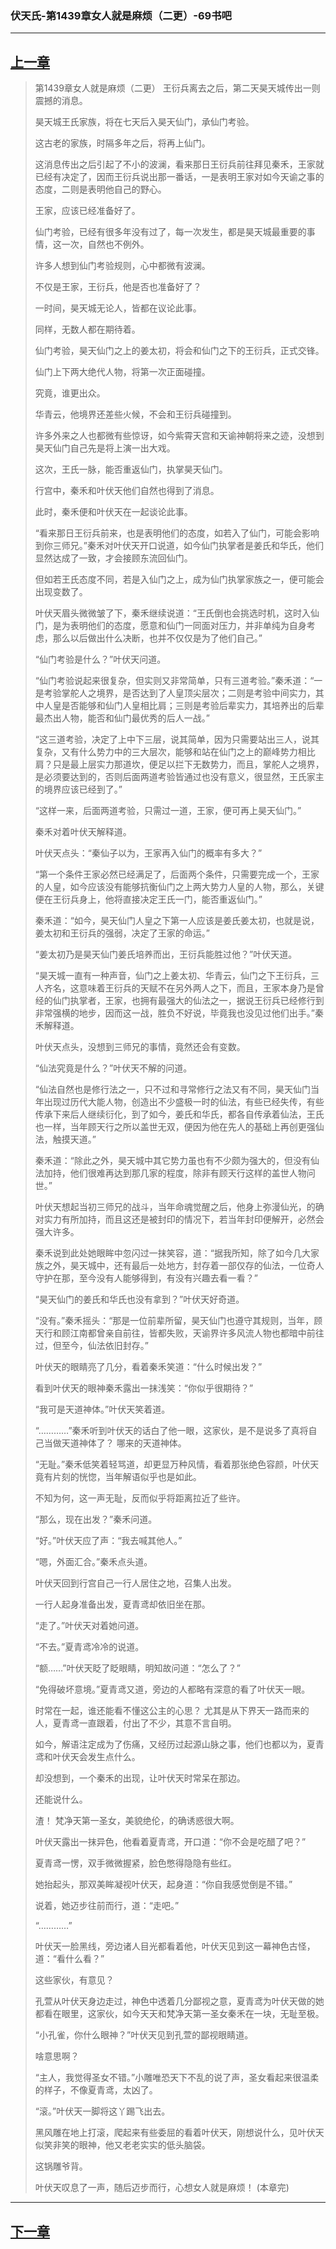 ### 伏天氏-第1439章女人就是麻烦（二更）-69书吧

--------
[上一章](./2be0bea9b08554f54c3ce18d704347cd.md)
--------


>
>
>
>第1439章女人就是麻烦（二更）
>王衍兵离去之后，第二天昊天城传出一则震撼的消息。
>
>昊天城王氏家族，将在七天后入昊天仙门，承仙门考验。
>
>这古老的家族，时隔多年之后，将再上仙门。
>
>这消息传出之后引起了不小的波澜，看来那日王衍兵前往拜见秦禾，王家就已经有决定了，因而王衍兵说出那一番话，一是表明王家对如今天谕之事的态度，二则是表明他自己的野心。
>
>王家，应该已经准备好了。
>
>仙门考验，已经有很多年没有过了，每一次发生，都是昊天城最重要的事情，这一次，自然也不例外。
>
>许多人想到仙门考验规则，心中都微有波澜。
>
>不仅是王家，王衍兵，他是否也准备好了？
>
>一时间，昊天城无论人，皆都在议论此事。
>
>同样，无数人都在期待着。
>
>仙门考验，昊天仙门之上的姜太初，将会和仙门之下的王衍兵，正式交锋。
>
>仙门上下两大绝代人物，将第一次正面碰撞。
>
>究竟，谁更出众。
>
>华青云，他境界还差些火候，不会和王衍兵碰撞到。
>
>许多外来之人也都微有些惊讶，如今紫霄天宫和天谕神朝将来之迹，没想到昊天仙门自己先是将上演一出大戏。
>
>这次，王氏一脉，能否重返仙门，执掌昊天仙门。
>
>行宫中，秦禾和叶伏天他们自然也得到了消息。
>
>此时，秦禾便和叶伏天在一起谈论此事。
>
>“看来那日王衍兵前来，也是表明他们的态度，如若入了仙门，可能会影响到你三师兄。”秦禾对叶伏天开口说道，如今仙门执掌者是姜氏和华氏，他们显然达成了一致，才会接顾东流回仙门。
>
>但如若王氏态度不同，若是入仙门之上，成为仙门执掌家族之一，便可能会出现变数了。
>
>叶伏天眉头微微皱了下，秦禾继续说道：“王氏倒也会挑选时机，这时入仙门，是为表明他们的态度，愿意和仙门一同面对压力，并非单纯为自身考虑，那么以后做出什么决断，也并不仅仅是为了他们自己。”
>
>“仙门考验是什么？”叶伏天问道。
>
>“仙门考验说起来很复杂，但实则又非常简单，只有三道考验。”秦禾道：“一是考验掌舵人之境界，是否达到了人皇顶尖层次；二则是考验中间实力，其中人皇是否能够和仙门人皇相比肩；三则是考验后辈实力，其培养出的后辈最杰出人物，能否和仙门最优秀的后人一战。”
>
>“这三道考验，决定了上中下三层，说其简单，因为只需要站出三人，说其复杂，又有什么势力中的三大层次，能够和站在仙门之上的巅峰势力相比肩？只是最上层实力那道坎，便足以拦下无数势力，而且，掌舵人之境界，是必须要达到的，否则后面两道考验皆通过也没有意义，很显然，王氏家主的境界应该已经到了。”
>
>“这样一来，后面两道考验，只需过一道，王家，便可再上昊天仙门。”
>
>秦禾对着叶伏天解释道。
>
>叶伏天点头：“秦仙子以为，王家再入仙门的概率有多大？”
>
>“第一个条件王家必然已经满足了，后面两个条件，只需要完成一个，王家的人皇，如今应该没有能够抗衡仙门之上两大势力人皇的人物，那么，关键便在王衍兵身上，他将直接决定王氏一门，能否重返仙门。”
>
>秦禾道：“如今，昊天仙门人皇之下第一人应该是姜氏姜太初，也就是说，姜太初和王衍兵的强弱，决定了王家的命运。”
>
>“姜太初乃是昊天仙门姜氏培养而出，王衍兵能胜过他？”叶伏天道。
>
>“昊天城一直有一种声音，仙门之上姜太初、华青云，仙门之下王衍兵，三人齐名，这意味着王衍兵的天赋不在另外两人之下，而且，王家本身乃是曾经的仙门执掌者，王家，也拥有最强大的仙法之一，据说王衍兵已经修行到非常强横的地步，因而这一战，胜负不好说，毕竟我也没见过他们出手。”秦禾解释道。
>
>叶伏天点头，没想到三师兄的事情，竟然还会有变数。
>
>“仙法究竟是什么？”叶伏天不解的问道。
>
>“仙法自然也是修行法之一，只不过和寻常修行之法又有不同，昊天仙门当年出现过历代大能人物，创造出不少盛极一时的仙法，有些已经失传，有些传承下来后人继续衍化，到了如今，姜氏和华氏，都各自传承着仙法，王氏也一样，当年顾天行之所以盖世无双，便因为他在先人的基础上再创更强仙法，触摸天道。”
>
>秦禾道：“除此之外，昊天城中其它势力虽也有不少颇为强大的，但没有仙法加持，他们很难再达到那几家的程度，除非有顾天行这样的盖世人物问世。”
>
>叶伏天想起当初三师兄的战斗，当年命魂觉醒之后，他身上弥漫仙光，的确对实力有所加持，而且这还是被封印的情况下，若当年封印便解开，必然会强大许多。
>
>秦禾说到此处她眼眸中忽闪过一抹笑容，道：“据我所知，除了如今几大家族之外，昊天城中，还有最后一处地方，封存着一部仅存的仙法，一位奇人守护在那，至今没有人能够得到，有没有兴趣去看一看？”
>
>“昊天仙门的姜氏和华氏也没有拿到？”叶伏天好奇道。
>
>“没有。”秦禾摇头：“那是一位前辈所留，昊天仙门也遵守其规则，当年，顾天行和顾江南都曾亲自前往，皆都失败，天谕界许多风流人物也都暗中前往过，但至今，仙法依旧封存。”
>
>叶伏天的眼睛亮了几分，看着秦禾笑道：“什么时候出发？”
>
>看到叶伏天的眼神秦禾露出一抹浅笑：“你似乎很期待？”
>
>“我可是天道神体。”叶伏天笑着道。
>
>“…………”秦禾听到叶伏天的话白了他一眼，这家伙，是不是说多了真将自己当做天道神体了？
>哪来的天道神体。
>
>“无耻。”秦禾低笑着轻骂道，却更显万种风情，看着那张绝色容颜，叶伏天竟有片刻的恍惚，当年解语似乎也是如此。
>
>不知为何，这一声无耻，反而似乎将距离拉近了些许。
>
>“那么，现在出发？”秦禾问道。
>
>“好。”叶伏天应了声：“我去喊其他人。”
>
>“嗯，外面汇合。”秦禾点头道。
>
>叶伏天回到行宫自己一行人居住之地，召集人出发。
>
>一行人起身准备出发，夏青鸢却依旧坐在那。
>
>“走了。”叶伏天对着她问道。
>
>“不去。”夏青鸢冷冷的说道。
>
>“额……”叶伏天眨了眨眼睛，明知故问道：“怎么了？”
>
>“免得破坏意境。”夏青鸢又道，旁边的人都略有深意的看了叶伏天一眼。
>
>时常在一起，谁还能看不懂这公主的心思？
>尤其是从下界天一路而来的人，夏青鸢一直跟着，付出了不少，其意不言自明。
>
>如今，解语注定成为了伤痛，又经历过起源山脉之事，他们也都以为，夏青鸢和叶伏天会发生点什么。
>
>却没想到，一个秦禾的出现，让叶伏天时常呆在那边。
>
>还能说什么。
>
>渣！
>梵净天第一圣女，美貌绝伦，的确诱惑很大啊。
>
>叶伏天露出一抹异色，他看着夏青鸢，开口道：“你不会是吃醋了吧？”
>
>夏青鸢一愣，双手微微握紧，脸色憋得隐隐有些红。
>
>她抬起头，那双美眸凝视叶伏天，起身道：“你自我感觉倒是不错。”
>
>说着，她迈步往前而行，道：“走吧。”
>
>“…………”
>
>叶伏天一脸黑线，旁边诸人目光都看着他，叶伏天见到这一幕神色古怪，道：“看什么看？”
>
>这些家伙，有意见？
>
>孔萱从叶伏天身边走过，神色中透着几分鄙视之意，夏青鸢为叶伏天做的她都看在眼里，这家伙，如今天天和梵净天第一圣女秦禾在一块，无耻至极。
>
>“小孔雀，你什么眼神？”叶伏天见到孔萱的鄙视眼睛道。
>
>啥意思啊？
>
>“主人，我觉得圣女不错。”小雕唯恐天下不乱的说了声，圣女看起来很温柔的样子，不像夏青鸢，太凶了。
>
>“滚。”叶伏天一脚将这丫踢飞出去。
>
>黑风雕在地上打滚，爬起来有些委屈的看着叶伏天，刚想说什么，见叶伏天似笑非笑的眼神，他又老老实实的低头脑袋。
>
>这锅雕爷背。
>
>叶伏天叹息了一声，随后迈步而行，心想女人就是麻烦！
>(本章完)
>
>

--------
[下一章](./2c14f39efc1468a1748e17e1bbb5ce15.md)
--------
